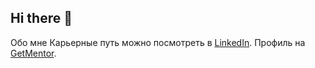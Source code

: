 ## Hi there 👋

Обо мне
Карьерные путь можно посмотреть в <a href="https://www.linkedin.com/in/elina-razina/" rel="nofollow">LinkedIn</a>.
Профиль на <a href="https://getmentor.dev/mentor/elina-razina-3127" rel="nofollow">GetMentor</a>.

<!--
**ERazina/ERazina** is a ✨ _special_ ✨ repository because its `README.md` (this file) appears on your GitHub profile.

Here are some ideas to get you started:

- 🔭 I’m currently working on ...
- 🌱 I’m currently learning ...
- 👯 I’m looking to collaborate on ...
- 🤔 I’m looking for help with ...
- 💬 Ask me about ...
- 📫 How to reach me: ...
- 😄 Pronouns: ...
- ⚡ Fun fact: ...
-->
